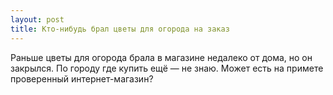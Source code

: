 ```yaml
---
layout: post 
title: Кто-нибудь брал цветы для огорода на заказ 
--- 
```

Раньше цветы для огорода брала в магазине недалеко от дома, но он закрылся. По городу где купить ещё — не знаю. Может есть на примете проверенный интернет-магазин?